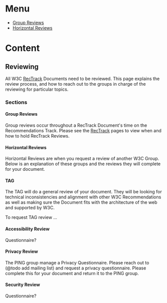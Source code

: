 # Menu
* [Group Reviews](#)
* [Horizontal Reviews](#)

# Content
## Reviewing
All W3C [RecTrack](https://github.com/nrooney/Guide/blob/master/mock/rectrack/index.md) Documents need to be reviewed. This page explains the review process, and how to reach out to the groups in charge of the reviewing for particular topics.

### Sections
#### Group Reviews
Group reviews occur throughout a RecTrack Document's time on the Recommendations Track. Please see the [RecTrack](https://github.com/nrooney/Guide/blob/master/mock/rectrack/index.md) pages to view when and how to hold RecTrack Reviews.

#### Horizontal Reviews
Horizontal Reviews are when you request a review of another W3C Group. Below is an explanation of these groups and the reviews they will complete for your document.

#### TAG
The TAG will do a general review of your document. They will be looking for technical inconsistencies and alignment with other W3C Recommendations as well as making sure the Document fits with the architecture of the web and supported by W3C.

To request TAG review ...

#### Accessibility Review
Questionnaire?

#### Privacy Review
The PING group manage a Privacy Questionnaire. Please reach out to (@todo add mailing list) and request a privacy questionnaire. Please complete this for your document and return it to the PING group.

#### Security Review
Questionnaire?
